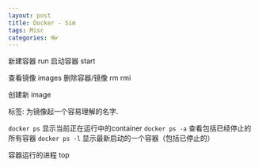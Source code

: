 ```yaml
---
layout: post
title: Docker - Sim
tags: Misc
categories: 👓
---
```


新建容器  run
启动容器  start

查看镜像 images
删除容器/镜像 rm rmi

创建新 image

标签: 为镜像起一个容易理解的名字.


`docker ps`    显示当前正在运行中的container
`docker ps -a` 查看包括已经停止的所有容器
`docker ps -l` 显示最新启动的一个容器（包括已停止的）


容器运行的进程 top
